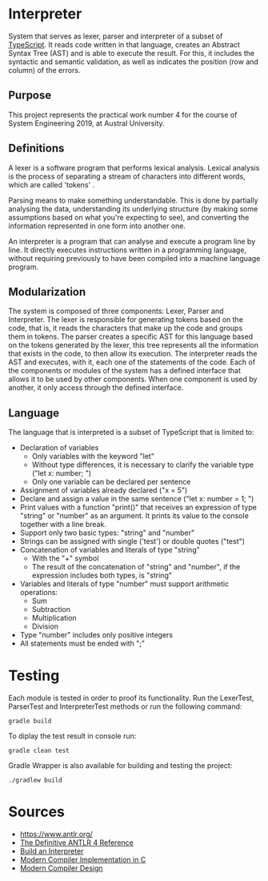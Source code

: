 # Interpreter
System that serves as lexer, parser and interpreter of a subset of [TypeScript](https://www.typescriptlang.org). 
It reads code written in that language, creates an Abstract Syntax Tree (AST) and is able to execute the result. 
For this, it includes the syntactic and semantic validation, as well as indicates the position (row and column) of the errors.

## Purpose
This project represents the practical work number 4 for the course of System Engineering 2019, at Austral University.

## Definitions
A lexer is a software program that performs lexical analysis. Lexical analysis is the process of separating a stream of 
characters into different words, which are called 'tokens' .

Parsing means to make something understandable. This is done by partially analysing the data, 
understanding its underlying structure (by making some assumptions based on what you're expecting to see), and converting 
the information represented in one form into another one.

An interpreter is a program that can analyse and execute a program line by line. It directly executes instructions written 
in a programming language, without requiring previously to have been compiled into a machine language program.

## Modularization
The system is composed of three components: Lexer, Parser and Interpreter. The lexer is responsible for generating tokens
based on the code, that is, it reads the characters that make up the code and groups them in tokens. The parser creates a 
specific AST for this language based on the tokens generated by the lexer, this tree represents all the information that 
exists in the code, to then allow its execution. The interpreter reads the AST and executes, with it, each one of the 
statements of the code. Each of the components or modules of the system has a defined interface that allows it to be used 
by other components. When one component is used by another, it only access through the defined interface.

## Language
The language that is interpreted is a subset of TypeScript that is limited to:
* Declaration of variables
  * Only variables with the keyword "let"
  * Without type differences, it is necessary to clarify the variable type ("let x: number; ")
  * Only one variable can be declared per sentence
* Assignment of variables already declared ("x = 5")
* Declare and assign a value in the same sentence ("let x: number = 1; ")
* Print values with a function "print()" that receives an expression of type "string" or "number" as an argument. It prints 
its value to the console together with a line break.
* Support only two basic types: "string" and "number"
* Strings can be assigned with single ('test') or double quotes ("test")
* Concatenation of variables and literals of type "string"
  * With the "+" symbol
  * The result of the concatenation of "string" and "number", if the expression includes both types, is "string"
* Variables and literals of type "number" must support arithmetic operations:
  * Sum
  * Subtraction
  * Multiplication
  * Division
* Type "number" includes only positive integers
* All statements must be ended with ";"

# Testing
Each module is tested in order to proof its functionality. Run the LexerTest, ParserTest and InterpreterTest methods or run the following command:
```
gradle build
```
To diplay the test result in console run:
```
gradle clean test
```
Gradle Wrapper is also available for building and testing the project:
```
./gradlew build
```

# Sources
* https://www.antlr.org/
* [The Definitive ANTLR 4 Reference](http://lms.ui.ac.ir/public/group/90/59/01/15738_ce57.pdf)
* [Build an Interpreter](https://ruslanspivak.com/lsbasi-part1/)
* [Modern Compiler Implementation in C](https://doc.lagout.org/programmation/C/Modern%20Compiler%20Implementation%20in%20C%20%5BAppel%201997-12-13%5D.pdf)
* [Modern Compiler Design](http://160592857366.free.fr/joe/ebooks/ShareData/Modern%20Compiler%20Design%202e.pdf)
